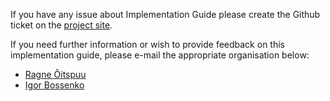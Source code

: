 If you have any issue about Implementation Guide please create the Github ticket on the [project site](https://github.com/HL7EE/ig-ee-base/issues).

If you need further information or wish to provide feedback on this implementation guide, please e-mail the appropriate organisation below:
- [Ragne Õitspuu](mailto:ragne.oitspuu@tehik.ee)
- [Igor Bossenko](mailto:igor.bossenko@kodality.com)

